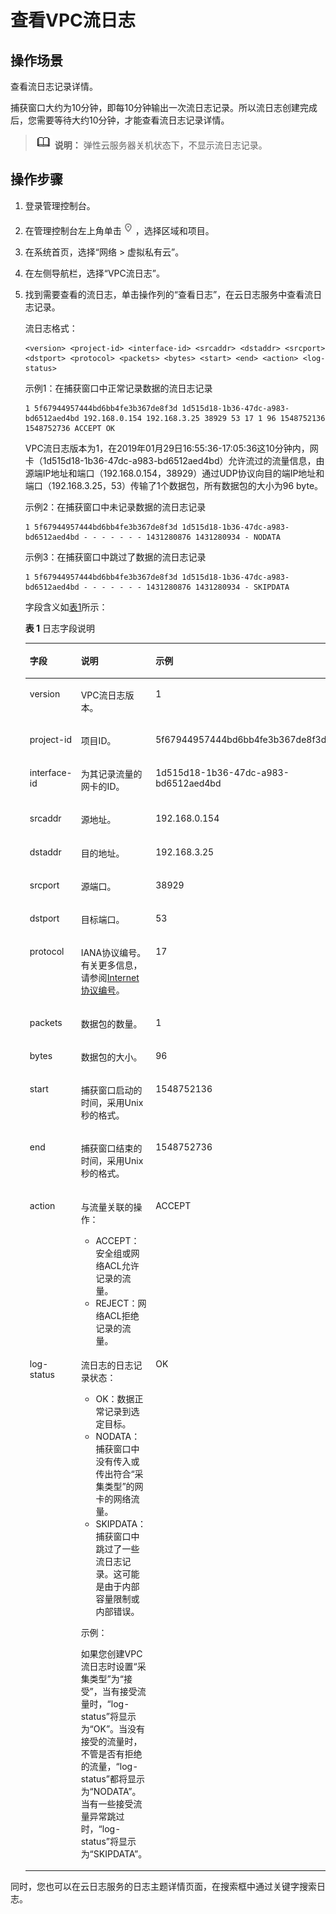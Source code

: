 # 查看VPC流日志<a name="FlowLog_0004"></a>

## 操作场景<a name="section15598193716333"></a>

查看流日志记录详情。

捕获窗口大约为10分钟，即每10分钟输出一次流日志记录。所以流日志创建完成后，您需要等待大约10分钟，才能查看流日志记录详情。

>![](public_sys-resources/icon-note.gif) **说明：** 
>弹性云服务器关机状态下，不显示流日志记录。

## 操作步骤<a name="section7359352124511"></a>

1.  登录管理控制台。
2.  在管理控制台左上角单击![](figures/icon-region.png)，选择区域和项目。
3.  在系统首页，选择“网络 \> 虚拟私有云”。
4.  在左侧导航栏，选择“VPC流日志”。
5.  找到需要查看的流日志，单击操作列的“查看日志”，在云日志服务中查看流日志记录。

    流日志格式：

    ```
    <version> <project-id> <interface-id> <srcaddr> <dstaddr> <srcport> <dstport> <protocol> <packets> <bytes> <start> <end> <action> <log-status>
    ```

    示例1：在捕获窗口中正常记录数据的流日志记录

    ```
    1 5f67944957444bd6bb4fe3b367de8f3d 1d515d18-1b36-47dc-a983-bd6512aed4bd 192.168.0.154 192.168.3.25 38929 53 17 1 96 1548752136 1548752736 ACCEPT OK
    ```

    VPC流日志版本为1，在2019年01月29日16:55:36-17:05:36这10分钟内，网卡（1d515d18-1b36-47dc-a983-bd6512aed4bd）允许流过的流量信息，由源端IP地址和端口（192.168.0.154，38929）通过UDP协议向目的端IP地址和端口（192.168.3.25，53）传输了1个数据包，所有数据包的大小为96 byte。

    示例2：在捕获窗口中未记录数据的流日志记录

    ```
    1 5f67944957444bd6bb4fe3b367de8f3d 1d515d18-1b36-47dc-a983-bd6512aed4bd - - - - - - - 1431280876 1431280934 - NODATA
    ```

    示例3：在捕获窗口中跳过了数据的流日志记录

    ```
    1 5f67944957444bd6bb4fe3b367de8f3d 1d515d18-1b36-47dc-a983-bd6512aed4bd - - - - - - - 1431280876 1431280934 - SKIPDATA
    ```

    字段含义如[表1](#table1313851722313)所示：

    **表 1**  日志字段说明

    <a name="table1313851722313"></a>
    <table><thead align="left"><tr id="row813819178239"><th class="cellrowborder" valign="top" width="21.25%" id="mcps1.2.4.1.1"><p id="p4138151722319"><a name="p4138151722319"></a><a name="p4138151722319"></a>字段</p>
    </th>
    <th class="cellrowborder" valign="top" width="38.29%" id="mcps1.2.4.1.2"><p id="p313821712314"><a name="p313821712314"></a><a name="p313821712314"></a>说明</p>
    </th>
    <th class="cellrowborder" valign="top" width="40.46%" id="mcps1.2.4.1.3"><p id="p181381117112313"><a name="p181381117112313"></a><a name="p181381117112313"></a>示例</p>
    </th>
    </tr>
    </thead>
    <tbody><tr id="row513861742316"><td class="cellrowborder" valign="top" width="21.25%" headers="mcps1.2.4.1.1 "><p id="p171381817152313"><a name="p171381817152313"></a><a name="p171381817152313"></a>version</p>
    </td>
    <td class="cellrowborder" valign="top" width="38.29%" headers="mcps1.2.4.1.2 "><p id="p181381017102311"><a name="p181381017102311"></a><a name="p181381017102311"></a>VPC流日志版本。</p>
    </td>
    <td class="cellrowborder" valign="top" width="40.46%" headers="mcps1.2.4.1.3 "><p id="p181383178234"><a name="p181383178234"></a><a name="p181383178234"></a>1</p>
    </td>
    </tr>
    <tr id="row1013818170231"><td class="cellrowborder" valign="top" width="21.25%" headers="mcps1.2.4.1.1 "><p id="p813814175238"><a name="p813814175238"></a><a name="p813814175238"></a>project-id</p>
    </td>
    <td class="cellrowborder" valign="top" width="38.29%" headers="mcps1.2.4.1.2 "><p id="p14138171752312"><a name="p14138171752312"></a><a name="p14138171752312"></a>项目ID。</p>
    </td>
    <td class="cellrowborder" valign="top" width="40.46%" headers="mcps1.2.4.1.3 "><p id="p41383177232"><a name="p41383177232"></a><a name="p41383177232"></a>5f67944957444bd6bb4fe3b367de8f3d</p>
    </td>
    </tr>
    <tr id="row51388179233"><td class="cellrowborder" valign="top" width="21.25%" headers="mcps1.2.4.1.1 "><p id="p1138517132311"><a name="p1138517132311"></a><a name="p1138517132311"></a>interface-id</p>
    </td>
    <td class="cellrowborder" valign="top" width="38.29%" headers="mcps1.2.4.1.2 "><p id="p10138121792314"><a name="p10138121792314"></a><a name="p10138121792314"></a>为其记录流量的网卡的ID。</p>
    </td>
    <td class="cellrowborder" valign="top" width="40.46%" headers="mcps1.2.4.1.3 "><p id="p13138131762311"><a name="p13138131762311"></a><a name="p13138131762311"></a>1d515d18-1b36-47dc-a983-bd6512aed4bd</p>
    </td>
    </tr>
    <tr id="row91381417172313"><td class="cellrowborder" valign="top" width="21.25%" headers="mcps1.2.4.1.1 "><p id="p313851792312"><a name="p313851792312"></a><a name="p313851792312"></a>srcaddr</p>
    </td>
    <td class="cellrowborder" valign="top" width="38.29%" headers="mcps1.2.4.1.2 "><p id="p17138151742312"><a name="p17138151742312"></a><a name="p17138151742312"></a>源地址。</p>
    </td>
    <td class="cellrowborder" valign="top" width="40.46%" headers="mcps1.2.4.1.3 "><p id="p913821715234"><a name="p913821715234"></a><a name="p913821715234"></a>192.168.0.154</p>
    </td>
    </tr>
    <tr id="row4138817182313"><td class="cellrowborder" valign="top" width="21.25%" headers="mcps1.2.4.1.1 "><p id="p15138717162315"><a name="p15138717162315"></a><a name="p15138717162315"></a>dstaddr</p>
    </td>
    <td class="cellrowborder" valign="top" width="38.29%" headers="mcps1.2.4.1.2 "><p id="p1313821714235"><a name="p1313821714235"></a><a name="p1313821714235"></a>目的地址。</p>
    </td>
    <td class="cellrowborder" valign="top" width="40.46%" headers="mcps1.2.4.1.3 "><p id="p181381017162318"><a name="p181381017162318"></a><a name="p181381017162318"></a>192.168.3.25</p>
    </td>
    </tr>
    <tr id="row11381917152316"><td class="cellrowborder" valign="top" width="21.25%" headers="mcps1.2.4.1.1 "><p id="p1513815171239"><a name="p1513815171239"></a><a name="p1513815171239"></a>srcport</p>
    </td>
    <td class="cellrowborder" valign="top" width="38.29%" headers="mcps1.2.4.1.2 "><p id="p3138101712237"><a name="p3138101712237"></a><a name="p3138101712237"></a>源端口。</p>
    </td>
    <td class="cellrowborder" valign="top" width="40.46%" headers="mcps1.2.4.1.3 "><p id="p31381817152318"><a name="p31381817152318"></a><a name="p31381817152318"></a>38929</p>
    </td>
    </tr>
    <tr id="row2013819179235"><td class="cellrowborder" valign="top" width="21.25%" headers="mcps1.2.4.1.1 "><p id="p10138217122314"><a name="p10138217122314"></a><a name="p10138217122314"></a>dstport</p>
    </td>
    <td class="cellrowborder" valign="top" width="38.29%" headers="mcps1.2.4.1.2 "><p id="p17138131762314"><a name="p17138131762314"></a><a name="p17138131762314"></a>目标端口。</p>
    </td>
    <td class="cellrowborder" valign="top" width="40.46%" headers="mcps1.2.4.1.3 "><p id="p121381317162319"><a name="p121381317162319"></a><a name="p121381317162319"></a>53</p>
    </td>
    </tr>
    <tr id="row121381117112313"><td class="cellrowborder" valign="top" width="21.25%" headers="mcps1.2.4.1.1 "><p id="p1213861710233"><a name="p1213861710233"></a><a name="p1213861710233"></a>protocol</p>
    </td>
    <td class="cellrowborder" valign="top" width="38.29%" headers="mcps1.2.4.1.2 "><p id="p1513831742314"><a name="p1513831742314"></a><a name="p1513831742314"></a>IANA协议编号。有关更多信息，请参阅<a href="http://www.iana.org/assignments/protocol-numbers/protocol-numbers.xhtml" target="_blank" rel="noopener noreferrer">Internet 协议编号</a>。</p>
    </td>
    <td class="cellrowborder" valign="top" width="40.46%" headers="mcps1.2.4.1.3 "><p id="p3138171792310"><a name="p3138171792310"></a><a name="p3138171792310"></a>17</p>
    </td>
    </tr>
    <tr id="row2138171719237"><td class="cellrowborder" valign="top" width="21.25%" headers="mcps1.2.4.1.1 "><p id="p113801772317"><a name="p113801772317"></a><a name="p113801772317"></a>packets</p>
    </td>
    <td class="cellrowborder" valign="top" width="38.29%" headers="mcps1.2.4.1.2 "><p id="p9138171710235"><a name="p9138171710235"></a><a name="p9138171710235"></a>数据包的数量。</p>
    </td>
    <td class="cellrowborder" valign="top" width="40.46%" headers="mcps1.2.4.1.3 "><p id="p6138171720239"><a name="p6138171720239"></a><a name="p6138171720239"></a>1</p>
    </td>
    </tr>
    <tr id="row313811178234"><td class="cellrowborder" valign="top" width="21.25%" headers="mcps1.2.4.1.1 "><p id="p171381517112312"><a name="p171381517112312"></a><a name="p171381517112312"></a>bytes</p>
    </td>
    <td class="cellrowborder" valign="top" width="38.29%" headers="mcps1.2.4.1.2 "><p id="p813861716230"><a name="p813861716230"></a><a name="p813861716230"></a>数据包的大小。</p>
    </td>
    <td class="cellrowborder" valign="top" width="40.46%" headers="mcps1.2.4.1.3 "><p id="p6138121792314"><a name="p6138121792314"></a><a name="p6138121792314"></a>96</p>
    </td>
    </tr>
    <tr id="row11384176232"><td class="cellrowborder" valign="top" width="21.25%" headers="mcps1.2.4.1.1 "><p id="p71380173233"><a name="p71380173233"></a><a name="p71380173233"></a>start</p>
    </td>
    <td class="cellrowborder" valign="top" width="38.29%" headers="mcps1.2.4.1.2 "><p id="p513841762316"><a name="p513841762316"></a><a name="p513841762316"></a>捕获窗口启动的时间，采用Unix秒的格式。</p>
    </td>
    <td class="cellrowborder" valign="top" width="40.46%" headers="mcps1.2.4.1.3 "><p id="p61381178236"><a name="p61381178236"></a><a name="p61381178236"></a>1548752136</p>
    </td>
    </tr>
    <tr id="row17138121720239"><td class="cellrowborder" valign="top" width="21.25%" headers="mcps1.2.4.1.1 "><p id="p1313819174239"><a name="p1313819174239"></a><a name="p1313819174239"></a>end</p>
    </td>
    <td class="cellrowborder" valign="top" width="38.29%" headers="mcps1.2.4.1.2 "><p id="p11138017112317"><a name="p11138017112317"></a><a name="p11138017112317"></a>捕获窗口结束的时间，采用Unix秒的格式。</p>
    </td>
    <td class="cellrowborder" valign="top" width="40.46%" headers="mcps1.2.4.1.3 "><p id="p1313821782316"><a name="p1313821782316"></a><a name="p1313821782316"></a>1548752736</p>
    </td>
    </tr>
    <tr id="row11383177238"><td class="cellrowborder" valign="top" width="21.25%" headers="mcps1.2.4.1.1 "><p id="p1138517132310"><a name="p1138517132310"></a><a name="p1138517132310"></a>action</p>
    </td>
    <td class="cellrowborder" valign="top" width="38.29%" headers="mcps1.2.4.1.2 "><p id="p19138171732318"><a name="p19138171732318"></a><a name="p19138171732318"></a>与流量关联的操作：</p>
    <a name="ul151381717152318"></a><a name="ul151381717152318"></a><ul id="ul151381717152318"><li>ACCEPT：安全组或网络ACL允许记录的流量。</li><li>REJECT：网络ACL拒绝记录的流量。</li></ul>
    </td>
    <td class="cellrowborder" valign="top" width="40.46%" headers="mcps1.2.4.1.3 "><p id="p8138617162312"><a name="p8138617162312"></a><a name="p8138617162312"></a>ACCEPT</p>
    </td>
    </tr>
    <tr id="row1713820178232"><td class="cellrowborder" valign="top" width="21.25%" headers="mcps1.2.4.1.1 "><p id="p91383171236"><a name="p91383171236"></a><a name="p91383171236"></a>log-status</p>
    </td>
    <td class="cellrowborder" valign="top" width="38.29%" headers="mcps1.2.4.1.2 "><p id="p1713861762314"><a name="p1713861762314"></a><a name="p1713861762314"></a>流日志的日志记录状态：</p>
    <a name="ul21381617122319"></a><a name="ul21381617122319"></a><ul id="ul21381617122319"><li>OK：数据正常记录到选定目标。</li><li>NODATA：捕获窗口中没有传入或传出符合“采集类型”的网卡的网络流量。</li><li>SKIPDATA：捕获窗口中跳过了一些流日志记录。这可能是由于内部容量限制或内部错误。</li></ul>
    <p id="p192827623912"><a name="p192827623912"></a><a name="p192827623912"></a>示例：</p>
    <p id="p18825610113911"><a name="p18825610113911"></a><a name="p18825610113911"></a>如果您创建VPC流日志时设置“采集类型”为“接受”，当有接受流量时，“log-status”将显示为“OK”。当没有接受的流量时，不管是否有拒绝的流量，“log-status”都将显示为“NODATA”。当有一些接受流量异常跳过时，“log-status”将显示为“SKIPDATA”。</p>
    </td>
    <td class="cellrowborder" valign="top" width="40.46%" headers="mcps1.2.4.1.3 "><p id="p161381417142314"><a name="p161381417142314"></a><a name="p161381417142314"></a>OK</p>
    </td>
    </tr>
    </tbody>
    </table>


同时，您也可以在云日志服务的日志主题详情页面，在搜索框中通过关键字搜索日志。

